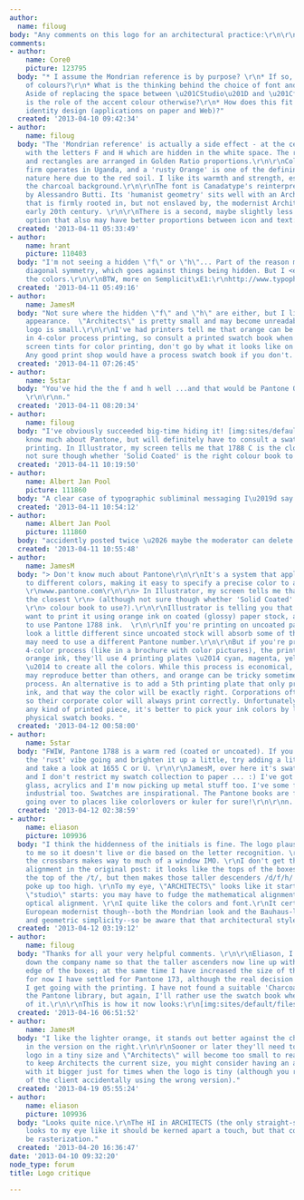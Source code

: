 ```yaml
---
author:
  name: filoug
body: "Any comments on this logo for an architectural practice:\r\n\r\n[img:sites/default/files/old-images/logo-studiofh-01_6724.png]"
comments:
- author:
    name: Core0
    picture: 123795
  body: "* I assume the Mondrian reference is by purpose? \r\n* If so, why the choice
    of colours?\r\n* What is the thinking behind the choice of font and colours?\r\n*
    Aside of replacing the space between \u201CStudio\u201D and \u201Cfh\u201D, what
    is the role of the accent colour otherwise?\r\n* How does this fit into a wholesome
    identity design (applications on paper and Web)?"
  created: '2013-04-10 09:42:34'
- author:
    name: filoug
  body: "The 'Mondrian reference' is actually a side effect - at the centre is a play
    with the letters F and H which are hidden in the white space. The resulting squares
    and rectangles are arranged in Golden Ratio proportions.\r\n\r\nColour-wise, the
    firm operates in Uganda, and a 'rusty Orange' is one of the defining colours in
    nature here due to the red soil. I like its warmth and strength, especially on
    the charcoal background.\r\n\r\nThe font is Canadatype's reinterpretation of Semplicit\xE1
    by Alessandro Butti. Its 'humanist geometry' sits well with an Architectural understanding
    that is firmly rooted in, but not enslaved by, the modernist Architecture of the
    early 20th century. \r\n\r\nThere is a second, maybe slightly less Mondrianesque
    option that also may have better proportions between icon and text:\r\n\r\n[img:sites/default/files/old-images/logo-studiofh-02_5902.png]"
  created: '2013-04-11 05:33:49'
- author:
    name: hrant
    picture: 110403
  body: "I'm not seeing a hidden \"f\" or \"h\"... Part of the reason might be the
    diagonal symmetry, which goes against things being hidden. But I <em>love</em>
    the colors.\r\n\r\nBTW, more on Semplicit\xE1:\r\nhttp://www.typophile.com/node/79597\r\nhttp://typophile.com/node/100207\r\n\r\nhhp\r\n"
  created: '2013-04-11 05:49:16'
- author:
    name: JamesM
  body: "Not sure where the hidden \"f\" and \"h\" are either, but I like the overall
    appearance.  \"Architects\" is pretty small and may become unreadable when the
    logo is small.\r\n\r\nI've had printers tell me that orange can be a tricky color
    in 4-color process printing, so consult a printed swatch book when choosing the
    screen tints for color printing, don't go by what it looks like on your monitor.
    Any good print shop would have a process swatch book if you don't. "
  created: '2013-04-11 07:26:45'
- author:
    name: 5star
  body: "You've hid the the f and h well ...and that would be Pantone Orange 165?
    \r\n\r\nn."
  created: '2013-04-11 08:20:34'
- author:
    name: filoug
  body: "I've obviously succeeded big-time hiding it! [img:sites/default/files/old-images/logo-studiofh-03_3611.png]\r\n\r\nDon't
    know much about Pantone, but will definitely have to consult a swatch book before
    printing. In Illustrator, my screen tells me that 1788 C is the closest (although
    not sure though whether 'Solid Coated' is the right colour book to use?)."
  created: '2013-04-11 10:19:50'
- author:
    name: Albert Jan Pool
    picture: 111860
  body: "A clear case of typographic subliminal messaging I\u2019d say \u2026"
  created: '2013-04-11 10:54:12'
- author:
    name: Albert Jan Pool
    picture: 111860
  body: "accidently posted twice \u2026 maybe the moderator can delete this comment?"
  created: '2013-04-11 10:55:48'
- author:
    name: JamesM
  body: "> Don't know much about Pantone\r\n\r\nIt's a system that applies numbers
    to different colors, making it easy to specify a precise color to a print shop.
    \r\nwww.pantone.com\r\n\r\n> In Illustrator, my screen tells me that 1788 C is
    the closest \r\n> (although not sure though whether 'Solid Coated' is the right
    \r\n> colour book to use?).\r\n\r\nIllustrator is telling you that that if you
    want to print it using orange ink on coated (glossy) paper stock, ask the printer
    to use Pantone 1788 ink.  \r\n\r\nIf you're printing on uncoated paper, it will
    look a little different since uncoated stock will absorb some of the ink, so you
    may need to use a different Pantone number.\r\n\r\nBut if you're printing using
    4-color process (like in a brochure with color pictures), the printer won't use
    orange ink, they'll use 4 printing plates \u2014 cyan, magenta, yellow and black
    \u2014 to create all the colors. While this process is economical, some colors
    may reproduce better than others, and orange can be tricky sometimes in 4-color
    process. An alternative is to add a 5th printing plate that only prints orange
    ink, and that way the color will be exactly right. Corporations often do that
    so their corporate color will always print correctly. Unfortunately it costs more.\r\n\r\nFor
    any kind of printed piece, it's better to pick your ink colors by looking at actual,
    physical swatch books. "
  created: '2013-04-12 00:58:00'
- author:
    name: 5star
  body: "FWIW, Pantone 1788 is a warm red (coated or uncoated). If you want to keep
    the 'rust' vibe going and brighten it up a little, try adding a little yellow
    and take a look at 1655 C or U. \r\n\r\nJamesM, over here it's swatch central
    and I don't restrict my swatch collection to paper ... :) I've got a wood, marble,
    glass, acrylics and I'm now picking up metal stuff too. I've some fabrics mostly
    industrial too. Swatches are inspirational. The Pantone books are far better than
    going over to places like colorlovers or kuler for sure!\r\n\r\nn. \r\n\r\n"
  created: '2013-04-12 02:38:59'
- author:
    name: eliason
    picture: 109936
  body: "I think the hiddenness of the initials is fine. The logo plausibly says architecture
    to me so it doesn't live or die based on the letter recognition. \r\nLeveling
    the crossbars makes way to much of a window IMO. \r\nI don't get the vertical
    alignment in the original post: it looks like the tops of the boxes line up with
    the top of the /t/, but then makes those taller descenders /d/f/h/ look like they
    poke up too high. \r\nTo my eye, \"ARCHITECTS\" looks like it starts left of where
    \"studio\" starts: you may have to fudge the mathematical alignment to get persuasive
    optical alignment. \r\nI quite like the colors and font.\r\nIt certainly says
    European modernist though--both the Mondrian look and the Bauhaus-like lowercase
    and geometric simplicity--so be aware that that architectural style is implied."
  created: '2013-04-12 03:19:12'
- author:
    name: filoug
  body: "Thanks for all your very helpful comments. \r\n\r\nEliason, I have scaled
    down the company name so that the taller ascenders now line up with the upper
    edge of the boxes; at the same time I have increased the size of the 'sub-heading'.\r\n\r\nJamesM,
    for now I have settled for Pantone 173, although the real decision will come when
    I get going with the printing. I have not found a suitable 'Charcoal' tone in
    the Pantone library, but again, I'll rather use the swatch book when I get hold
    of it.\r\n\r\nThis is how it now looks:\r\n[img:sites/default/files/old-images/logo-studiofh-2_4709.png]"
  created: '2013-04-16 06:51:52'
- author:
    name: JamesM
  body: "I like the lighter orange, it stands out better against the charcoal background
    in the version on the right.\r\n\r\nSooner or later they'll need to print the
    logo in a tiny size and \"Architects\" will become too small to read. If you want
    to keep Architects the current size, you might consider having an alternate version
    with it bigger just for times when the logo is tiny (although you run the risk
    of the client accidentally using the wrong version)."
  created: '2013-04-19 05:55:24'
- author:
    name: eliason
    picture: 109936
  body: "Looks quite nice.\r\nThe HI in ARCHITECTS (the only straight-straight combination)
    looks to my eye like it should be kerned apart a touch, but that could also just
    be rasterization."
  created: '2013-04-20 16:36:47'
date: '2013-04-10 09:32:20'
node_type: forum
title: Logo critique

---
```

